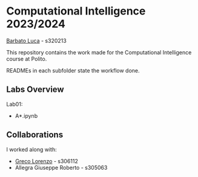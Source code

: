 # Computational Intelligence 2023/2024
[Barbato Luca](https://github.com/lucabubi) - s320213

This repository contains the work made for the Computational Intelligence course at Polito.

READMEs in each subfolder state the workflow done.

## Labs Overview
Lab01:
- A*.ipynb

## Collaborations
I worked along with:
- [Greco Lorenzo](https://github.com/loregrc) - s306112
- Allegra Giuseppe Roberto - s305063
